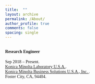 ```yaml
---
title:  ""
layout: archive
permalink: /About/
author_profile: true
comments: false
spacing: single
---
```


**<br/><span style="font-family:Times New Roman; font-size:1 em;"> Research Engineer </span><br/>**
<br/><span style="font-family:Times New Roman; font-size:1 em;"> Sep 2018 – Present.  
[Konica Minolta Laboratory U.S.A.](https://research.konicaminolta.com/).  
[Konica Minolta Business Solutions U.S.A., Inc. ](https://kmbs.konicaminolta.us/).   
Foster City, CA, 94404.</span><br/>




